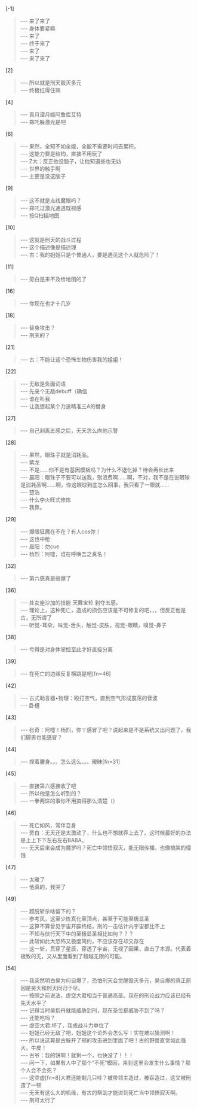 
[-1] 
>--- 来了来了<br>
>--- 身体要紧嘛<br>
>--- 来了<br>
>--- 终于来了<br>
>--- 来了<br>
>--- 来了来了<br>

[2] 
>--- 所以就是刑天毁灭多元<br>
>--- 终极扛得住嘛<br>

[4] 
>--- 真月谭月姬阿鲁库艾特<br>
>--- 郑吒躲激光是吧<br>

[6] 
>--- 果然，全知不如全能，全能不需要时间去累积。<br>
>--- 这能力要是给钧，直接不用玩了<br>
>--- Z大：反正他没脑子，让他知道些也无妨<br>
>--- 世界的触手啊<br>
>--- 主要是没这脑子<br>

[9] 
>--- 这不就是点线魔眼吗？<br>
>--- 郑吒过激光通道既视感<br>
>--- 按Q扫描地图<br>

[10] 
>--- 这就是刑天的战斗过程<br>
>--- 这个描述像是描述理<br>
>--- 古：我的姐姐只是个普通人，要是遇见这个人就危险了！<br>

[11] 
>--- 旁白是来不及给地图的了<br>

[16] 
>--- 你现在也才十几岁<br>

[18] 
>--- 替身攻击？<br>
>--- 刑天的？<br>

[21] 
>--- 古：不能让这个恐怖生物伤害我的姐姐！<br>

[22] 
>--- 无敌是负面词语<br>
>--- 先来个无敌debuff（确信<br>
>--- 谁在叫我<br>
>--- 让我想起某个力速精准三A的替身<br>

[27] 
>--- 自己剥离五感之后，无天怎么向他示警<br>

[28] 
>--- 果然，眼珠子就是消耗品。<br>
>--- 紫龙<br>
>--- 不是……你不是有基因模板吗？为什么不退化掉？待会再长出来<br>
>--- 晨阳：眼珠子不要可以送我，别浪费啊……啊，不对，我不是在说眼球是消耗品啊……啊，你这眼球到底怎么回事，我只看了一眼就……<br>
>--- 楚浩<br>
>--- 什么李火旺式修炼<br>
>--- 我靠。<br>

[29] 
>--- 爆眼狂魔在不在？有人cos你！<br>
>--- 这也中枪<br>
>--- 晨阳：勿cue<br>
>--- 杨烈：阿嚏，谁在呼唤吾之真名！<br>

[32] 
>--- 第六感真是弱爆了<br>

[36] 
>--- 处女座沙加的技能 天舞宝轮 剥夺五感。<br>
>--- 理论上，这种死亡，造成的损伤应该是不可修复的吧，，，但反正他是古，无所谓了<br>
>--- 听觉-耳朵，味觉-舌头，触觉-皮肤，视觉-眼睛，嗅觉-鼻子<br>

[38] 
>--- 亏得是对身体掌控至此才好直接分离<br>

[39] 
>--- 在死亡的边缘反复横跳是吧[fn=46]<br>

[42] 
>--- 古式助言器•物理：殴打空气，直到空气形成震荡的音波<br>
>--- 卧槽<br>

[43] 
>--- 张奇：阿嚏！杨烈，你丫感冒了吧？说起来是不是系统又出问题了，我们脚男也能感冒？<br>

[44] 
>--- 捏着腰身。。。怎么这么。。。暧昧[fn=31]<br>

[45] 
>--- 直接第六感接收了吧<br>
>--- 所以他是怎么听到的？<br>
>--- 一拳两饼的事你不用搞得那么清楚（）<br>

[46] 
>--- 死亡如风，常伴吾身<br>
>--- 旁白：无天还是太激动了，什么也不想就莽上去了。这时候最好的办法是上上下下左右左右BABA。<br>
>--- 无天后来会成为魔罗吗？死亡中领悟寂灭，能无限传播。也像搞笑的侵蚀<br>

[47] 
>--- 太暖了<br>
>--- 他真的，我哭了<br>

[49] 
>--- 超脱斩杀啥留下的？<br>
>--- 参考风，这至少炼真化至顶点，甚至于可能至极显圣<br>
>--- 这算不算曾见宇宙开辟终结，刑的一击估计内宇宙都比不上<br>
>--- 不知与侠行天下中的至极显圣相比如何？？？<br>
>--- 此斩如此大恐怖又极度简约，不应该存在却又存在<br>
>--- 这一斩，贯穿了星辰，穿透了宇宙，无视了因果，直击了本源。代表着极致的无，又从里面看到了超越无限的可能。<br>

[54] 
>--- 我突然明白昊为何自爆了，恐怕刑天会觉醒毁灭多元，昊自爆的真正原因是昊天和刑天同归于尽。<br>
>--- 按照之前说法，虚空大君相当于普通高圣。现在的刑论战力应该已经有先天水平了<br>
>--- 记得当时昊抱丹就能威胁到刑，现在圣位都威胁不到了吗？<br>
>--- 还能吃吗？<br>
>--- 虚空大君:坏了，我成战斗力单位了<br>
>--- 姐姐已经无敌了吧，姐姐这个论外会怎么写！实在难以猜测啊！<br>
>--- 所以说这算是古躲开了邢的攻击进到里面了吧！古的野兽直觉如此强大。牛皮！<br>
>--- 古爷：我的饼啊！就剩一个，也快没了！！！<br>
>--- 问一下，如果有人中了那个“不死”模因，来到这里会发生什么事情？那个人会不会死？<br>
>--- 这空虚[fn=8]大君还能剩几只哇？被带领主造过，被昋造过，这又被刑造了一顿<br>
>--- 无天有这么大的机缘，有古的帮助才能进到死亡当中领悟寂灭啊。<br>
>--- 刑可太行了<br>

